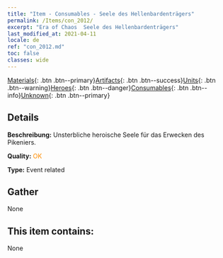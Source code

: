 ```yaml
---
title: "Item - Consumables - Seele des Hellenbardenträgers"
permalink: /Items/con_2012/
excerpt: "Era of Chaos  Seele des Hellenbardenträgers"
last_modified_at: 2021-04-11
locale: de
ref: "con_2012.md"
toc: false
classes: wide
---
```

 [Materials](/de/Items/){: .btn .btn--primary}[Artifacts](/de/Items/Artifacts/){: .btn .btn--success}[Units](/de/Items/Units/){: .btn .btn--warning}[Heroes](/de/Items/Heroes/){: .btn .btn--danger}[Consumables](/de/Items/Consumables/){: .btn .btn--info}[Unknown](/de/Items/Unknown/){: .btn .btn--primary}

## Details
 **Beschreibung:** Unsterbliche heroische Seele für das Erwecken des Pikeniers.

 **Quality:** <span style="color: #FF8C00">OK</span>

 **Type:** Event related

## Gather

  None

## This item contains:

  None

